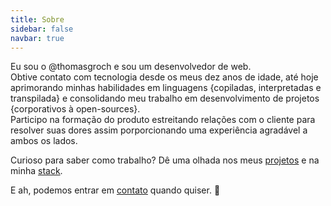 ```yaml
---
title: Sobre
sidebar: false
navbar: true
---
```

Eu sou o @thomasgroch e sou um desenvolvedor de web.  
Obtive contato com tecnologia desde os meus dez anos de idade, até hoje aprimorando minhas habilidades em linguagens {copiladas, interpretadas e transpilada} e consolidando meu trabalho em desenvolvimento de projetos {corporativos à open-sources}.  
Participo na formação do produto estreitando relações com o cliente para resolver suas dores assim porporcionando uma experiência agradável a ambos os lados.  
  
Curioso para saber como trabalho? Dê uma olhada nos meus [projetos](projetos.html) e na minha [stack](stack.html).

E ah, podemos entrar em [contato](contato.html) quando quiser. 🙂